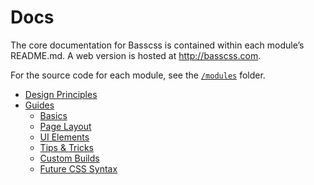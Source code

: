 
# Docs

The core documentation for Basscss is contained within each module’s README.md. A web version is hosted at <http://basscss.com>.

For the source code for each module, see the [`/modules`](/modules) folder.

- [Design Principles](DesignPrinciples.md)
- [Guides](guides)
  - [Basics](guides/Basics.md)
  - [Page Layout](guides/PageLayout.md)
  - [UI Elements](guides/UIElements.md)
  - [Tips & Tricks](guides/TipsAndTricks.md)
  - [Custom Builds](guides/CustomBuilds.md)
  - [Future CSS Syntax](guides/FutureCSSSyntax.md)
